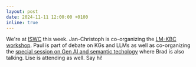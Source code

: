 ```yaml
---
layout: post
date: 2024-11-11 12:00:00 +0100
inline: true
---
```


We're at [ISWC](https://iswc2024.semanticweb.org) this week. Jan-Christoph is co-organizing the [LM-KBC workshop](https://lm-kbc.github.io/workshop2024/). Paul is part of  debate on KGs and LLMs as well as co-organizing the [special session on Gen AI and semantic techology](https://iswc2024.semanticweb.org/event/3715c6fc-e2d7-47eb-8c01-5fe4ac589a52/websitePage:64c7dcb3-4668-4de6-ab92-4d91d1bfecec) where Brad is also talking. Lise is attending as well. Say hi!